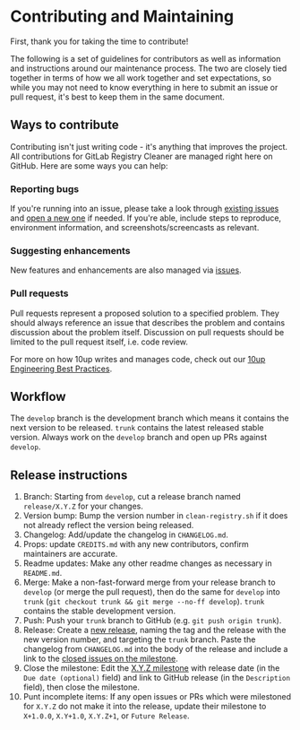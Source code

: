 # Contributing and Maintaining

First, thank you for taking the time to contribute!

The following is a set of guidelines for contributors as well as information and instructions around our maintenance process.  The two are closely tied together in terms of how we all work together and set expectations, so while you may not need to know everything in here to submit an issue or pull request, it's best to keep them in the same document.

## Ways to contribute

Contributing isn't just writing code - it's anything that improves the project.  All contributions for GitLab Registry Cleaner are managed right here on GitHub. Here are some ways you can help:

### Reporting bugs

If you're running into an issue, please take a look through [existing issues](https://github.com/10up/Gitlab-Registry-Cleaner/issues) and [open a new one](https://github.com/10up/Gitlab-Registry-Cleaner/issues/new) if needed.  If you're able, include steps to reproduce, environment information, and screenshots/screencasts as relevant.

### Suggesting enhancements

New features and enhancements are also managed via [issues](https://github.com/10up/Gitlab-Registry-Cleaner/issues).

### Pull requests

Pull requests represent a proposed solution to a specified problem.  They should always reference an issue that describes the problem and contains discussion about the problem itself.  Discussion on pull requests should be limited to the pull request itself, i.e. code review.

For more on how 10up writes and manages code, check out our [10up Engineering Best Practices](https://10up.github.io/Engineering-Best-Practices/).

## Workflow

The `develop` branch is the development branch which means it contains the next version to be released.  `trunk` contains the latest released stable version.  Always work on the `develop` branch and open up PRs against `develop`.

## Release instructions

1. Branch: Starting from `develop`, cut a release branch named `release/X.Y.Z` for your changes.
2. Version bump: Bump the version number in `clean-registry.sh` if it does not already reflect the version being released.
3. Changelog: Add/update the changelog in `CHANGELOG.md`.
4. Props: update `CREDITS.md` with any new contributors, confirm maintainers are accurate.
5. Readme updates: Make any other readme changes as necessary in `README.md`.
6. Merge: Make a non-fast-forward merge from your release branch to `develop` (or merge the pull request), then do the same for `develop` into `trunk` (`git checkout trunk && git merge --no-ff develop`). `trunk` contains the stable development version.
7. Push: Push your `trunk` branch to GitHub (e.g. `git push origin trunk`).
8. Release: Create a [new release](https://github.com/10up/Gitlab-Registry-Cleaner/releases/new), naming the tag and the release with the new version number, and targeting the `trunk` branch. Paste the changelog from `CHANGELOG.md` into the body of the release and include a link to the [closed issues on the milestone](https://github.com/10up/Gitlab-Registry-Cleaner/milestone/#?closed=1).
9. Close the milestone: Edit the [X.Y.Z milestone](https://github.com/10up/Gitlab-Registry-Cleaner/milestone/#) with release date (in the `Due date (optional)` field) and link to GitHub release (in the `Description` field), then close the milestone.
10. Punt incomplete items: If any open issues or PRs which were milestoned for `X.Y.Z` do not make it into the release, update their milestone to `X+1.0.0`, `X.Y+1.0`, `X.Y.Z+1`, or `Future Release`.
